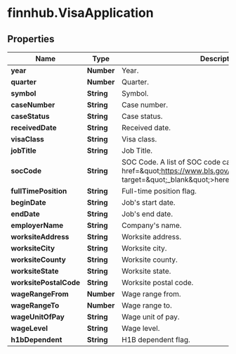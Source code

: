 # finnhub.VisaApplication

## Properties

Name | Type | Description | Notes
------------ | ------------- | ------------- | -------------
**year** | **Number** | Year. | [optional] 
**quarter** | **Number** | Quarter. | [optional] 
**symbol** | **String** | Symbol. | [optional] 
**caseNumber** | **String** | Case number. | [optional] 
**caseStatus** | **String** | Case status. | [optional] 
**receivedDate** | **String** | Received date. | [optional] 
**visaClass** | **String** | Visa class. | [optional] 
**jobTitle** | **String** | Job Title. | [optional] 
**socCode** | **String** | SOC Code. A list of SOC code can be found &lt;a href&#x3D;\&quot;https://www.bls.gov/oes/current/oes_stru.htm\&quot; target&#x3D;\&quot;_blank\&quot;&gt;here&lt;/a&gt;. | [optional] 
**fullTimePosition** | **String** | Full-time position flag. | [optional] 
**beginDate** | **String** | Job&#39;s start date. | [optional] 
**endDate** | **String** | Job&#39;s end date. | [optional] 
**employerName** | **String** | Company&#39;s name. | [optional] 
**worksiteAddress** | **String** | Worksite address. | [optional] 
**worksiteCity** | **String** | Worksite city. | [optional] 
**worksiteCounty** | **String** | Worksite county. | [optional] 
**worksiteState** | **String** | Worksite state. | [optional] 
**worksitePostalCode** | **String** | Worksite postal code. | [optional] 
**wageRangeFrom** | **Number** | Wage range from. | [optional] 
**wageRangeTo** | **Number** | Wage range to. | [optional] 
**wageUnitOfPay** | **String** | Wage unit of pay. | [optional] 
**wageLevel** | **String** | Wage level. | [optional] 
**h1bDependent** | **String** | H1B dependent flag. | [optional] 


